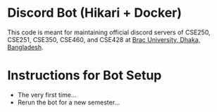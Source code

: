 # Discord Bot (Hikari + Docker)
This code is meant for maintaining official discord servers of CSE250, CSE251, CSE350, CSE460, and CSE428 at [Brac University, Dhaka, Bangladesh](https://www.bracu.ac.bd/).

# Instructions for Bot Setup
- The very first time...
- Rerun the bot for a new semester...